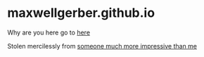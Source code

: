 # maxwellgerber.github.io
Why are you here go to [here](maxwellgerber.github.io)

Stolen mercilessly from [someone much more impressive than me](http://evanlimanto.github.io/)